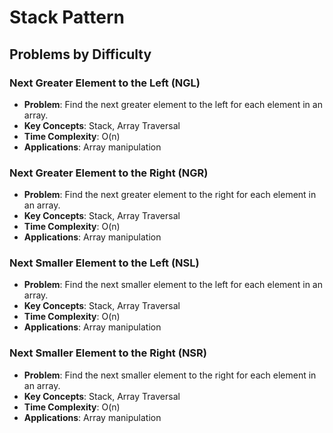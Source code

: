 # Stack Pattern

## Problems by Difficulty

### Next Greater Element to the Left (NGL)
- **Problem**: Find the next greater element to the left for each element in an array.
- **Key Concepts**: Stack, Array Traversal
- **Time Complexity**: O(n)
- **Applications**: Array manipulation

### Next Greater Element to the Right (NGR)
- **Problem**: Find the next greater element to the right for each element in an array.
- **Key Concepts**: Stack, Array Traversal
- **Time Complexity**: O(n)
- **Applications**: Array manipulation

### Next Smaller Element to the Left (NSL)
- **Problem**: Find the next smaller element to the left for each element in an array.
- **Key Concepts**: Stack, Array Traversal
- **Time Complexity**: O(n)
- **Applications**: Array manipulation

### Next Smaller Element to the Right (NSR)
- **Problem**: Find the next smaller element to the right for each element in an array.
- **Key Concepts**: Stack, Array Traversal
- **Time Complexity**: O(n)
- **Applications**: Array manipulation